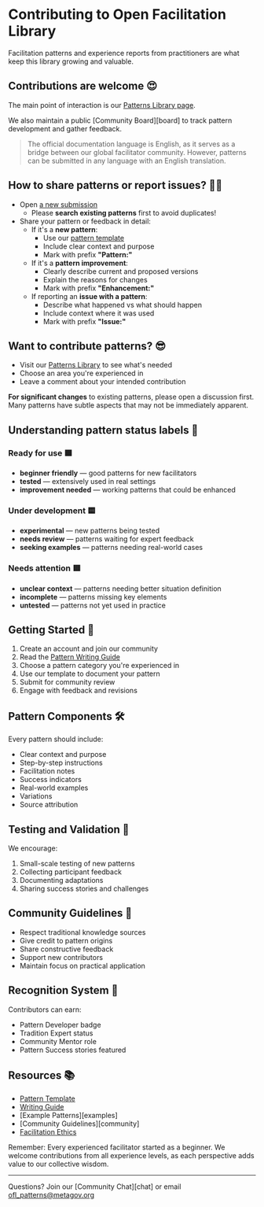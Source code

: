 # Contributing to Open Facilitation Library

Facilitation patterns and experience reports from practitioners are what keep this library growing and valuable.

## Contributions are welcome 😍

The main point of interaction is our [Patterns Library page][patterns].

We also maintain a public [Community Board][board] to track pattern development and gather feedback.

> The official documentation language is English, as it serves as a bridge between our global facilitator community. However, patterns can be submitted in any language with an English translation.

## How to share patterns or report issues? 🙋‍♂️

* Open [a new submission][new]
  * Please **search existing patterns** first to avoid duplicates!
* Share your pattern or feedback in detail:
  * If it's a **new pattern**:
    * Use our [pattern template][template]
    * Include clear context and purpose
    * Mark with prefix **"Pattern:"**
  * If it's a **pattern improvement**:
    * Clearly describe current and proposed versions
    * Explain the reasons for changes
    * Mark with prefix **"Enhancement:"**
  * If reporting an **issue with a pattern**:
    * Describe what happened vs what should happen
    * Include context where it was used
    * Mark with prefix **"Issue:"**

## Want to contribute patterns? 😎

* Visit our [Patterns Library][patterns] to see what's needed
* Choose an area you're experienced in
* Leave a comment about your intended contribution

**For significant changes** to existing patterns, please open a discussion first. Many patterns have subtle aspects that may not be immediately apparent.

## Understanding pattern status labels 🚦

### Ready for use 🟩

* **beginner friendly** — good patterns for new facilitators
* **tested** — extensively used in real settings
* **improvement needed** — working patterns that could be enhanced

### Under development 🟨

* **experimental** — new patterns being tested
* **needs review** — patterns waiting for expert feedback
* **seeking examples** — patterns needing real-world cases

### Needs attention 🟥

* **unclear context** — patterns needing better situation definition
* **incomplete** — patterns missing key elements
* **untested** — patterns not yet used in practice

## Getting Started 👶

1. Create an account and join our community
2. Read the [Pattern Writing Guide][guide]
3. Choose a pattern category you're experienced in
4. Use our template to document your pattern
5. Submit for community review
6. Engage with feedback and revisions

## Pattern Components 🛠

Every pattern should include:

* Clear context and purpose
* Step-by-step instructions
* Facilitation notes
* Success indicators
* Real-world examples
* Variations
* Source attribution

## Testing and Validation 🔮

We encourage:

1. Small-scale testing of new patterns
2. Collecting participant feedback
3. Documenting adaptations
4. Sharing success stories and challenges

## Community Guidelines 💚

* Respect traditional knowledge sources
* Give credit to pattern origins
* Share constructive feedback
* Support new contributors
* Maintain focus on practical application

## Recognition System 🌟

Contributors can earn:

* Pattern Developer badge
* Tradition Expert status
* Community Mentor role
* Pattern Success stories featured

## Resources 📚

* [Pattern Template][template]
* [Writing Guide][guide]
* [Example Patterns][examples]
* [Community Guidelines][community]
* [Facilitation Ethics][ethics]

Remember: Every experienced facilitator started as a beginner. We welcome contributions from all experience levels, as each perspective adds value to our collective wisdom.

---

Questions? Join our [Community Chat][chat] or email ofl_patterns@metagov.org

[patterns]: https://openfacilitation.org/patterns
[new]: https://openfacilitation.org/patterns/new
[template]: https://openfacilitation.org/patterns/template
[guide]: https://openfacilitation.org/guide
[ethics]: https://openfacilitation.org/ethics

